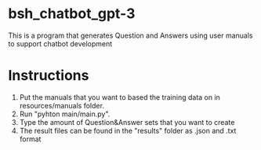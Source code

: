 # bsh_chatbot_gpt-3

This is a program that generates Question and Answers using user manuals to support chatbot development

# Instructions

1. Put the manuals that you want to based the training data on in resources/manuals folder.
2. Run "pyhton main/main.py".
3. Type the amount of Question&Answer sets that you want to create
4. The result files can be found in the "results" folder as .json and .txt format

